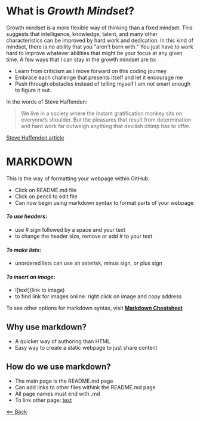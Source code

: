 # What is *Growth Mindset*?

Growth mindset is a more flexible way of thinking than a fixed mindset. This suggests that intelligence, knowledge, talent, and many other characteristics can be improved by hard work and dedication. In this kind of mindset, there is no ability that you "aren't born with." You just have to work hard to improve whatever abilities that might be your focus at any given time. A few ways that I can stay in the growth mindset are to:

- Learn from criticism as I move forward on this coding journey
- Embrace each challenge that presents itself and let it encourage me
- Push through obstacles instead of telling myself I am not smart enough to figure it out.

In the words of Steve Haffenden:

> We live in a society where the instant gratification monkey sits on everyone’s shoulder. But the pleasures that result from determination and hard work far outweigh anything that devilish chimp has to offer. 

[Steve Haffenden article](https://www.atlassian.com/blog/inside-atlassian/growth-mindset)

# **MARKDOWN**

This is the way of formatting your webpage within GitHub.

- Click on README.md file
- Click on pencil to edit file
- Can now begin using markdown syntax to format parts of your webpage

#### *To use headers*:
- use # sign followed by a space and your text
- to change the header size, remove or add # to your text

#### *To make lists*:
- unordered lists can use an asterisk, minus sign, or plus sign

#### *To insert an image*:
- ![text](link to image)
- to find link for images online: right click on image and copy address


To see other options for markdown syntax, visit **[Markdown Cheatsheet](https://docs.github.com/en/free-pro-team@latest/github/writing-on-github/basic-writing-and-formatting-syntax)**


## Why use markdown?

- A quicker way of authoring than HTML
- Easy way to create a static webpage to just share content

## How do we use markdown?

- The main page is the README.md page
- Can add links to other files withink the README.md page
- All page names must end with .md
- To link other page: [text](filename)

[<== Back](README.md)


